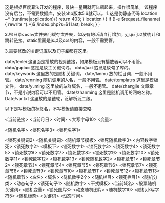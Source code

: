 这是根据百度算法开发的程序，最快一星期就可以飙起来，操作很简单。
该程序没有后台，不需要数据库，安装php版本5.6就可以。
1.这是伪静态代码
location ~* (runtime|application)/{
  return 403;
}
location / {
  if (!-e $request_filename){
    rewrite  ^(.*)$  /index.php?s=$1  last;   break;
  }
}

2.根目录cache文件夹问缓存文件夹，如没有的话请自行增加。yjj.js可以放统计和跳转链接。static里面是js以及css的内容，一般不需要管。








3.需要修改的关键词库以及句子库都在这里。

date/fenlei 这里面是播放的视频链接，如果模板没有播放器可以不用管。
   date/gupiao 这是是放主关键词的。
   date/juzi  这里是放句子库的。
   date/keywords 这里放的是随机关键词。
   date/lanmu 放的栏目词，一般不用管。
   date/renming 随机调用的人名，一般不用管。
   date/templates 这里是模板文件。
  date/yuming 这里放的站群域名，一般不用管。
  date/zhangjie 文章章节，不是小说内容可以不用管。
  date/zhanming 这里是随机调用的网站名称。
  Date/var.txt 这里放的是链轮，泛解析泛二级。


以下是写模板的标签名，不写模板请直接忽略

 <当前链接>
<当前月日>
<时间>
<大写字母10>
<变量>

<随机名字>
<锁死名字3>
<锁死名字1>

<锁死关键词2>
<随机关键词>
<随机章节模板>
<锁死随机数字3>
<内容数字锁死>
<锁死数字2>
<模板下>
<锁死数字1>
<锁死数字3>
<锁死数字4>
<锁死数字5>
<锁死数字6>
<锁死数字7>
<锁死数字8>
<锁死数字9>
<锁死数字10>
<锁死数字11>
<锁死数字12>
<锁死数字13>
<锁死随机数字2>
<锁死章节1>
<锁死章节2>
<锁死章节3>
<锁死章节4>
<锁死章节5>
<锁死章节6>
<锁死章节7>
<锁死章节8>
<锁死章节9>
<锁死章节10>
<锁死章节11>
<锁死章节12>
<锁死章节13>
<随机章节>
<站名>
<域名>
<随机数字2个>
<随机栏目>
<锁死栏目1>
<随机分类>
<动态句子>
<锁死句子1>
<随机数字>
<干扰模板>
<当前域名>
<股票随机关键词>
<随机变量>
<锁死图片3>
<动态随机图片>
<随机数字10>
<随机小写字符5>
<随机标题>
<关键词>
 <动态时间>
